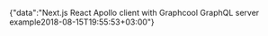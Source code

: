 {"data":"Next.js React Apollo client with Graphcool GraphQL server example2018-08-15T19:55:53+03:00"}
